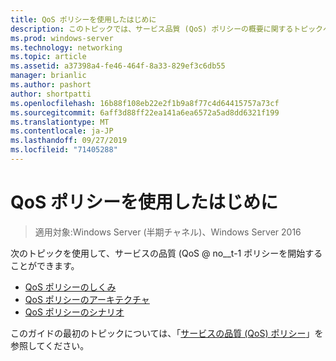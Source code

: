 ```yaml
---
title: QoS ポリシーを使用したはじめに
description: このトピックでは、サービス品質 (QoS) ポリシーの概要に関するトピックへのリンクを提供します。これにより、グループポリシーを使用して、Windows Server 2016 の特定のアプリケーションとサービスのネットワークトラフィック帯域幅を優先することができます。
ms.prod: windows-server
ms.technology: networking
ms.topic: article
ms.assetid: a37398a4-fe46-464f-8a33-829ef3c6db55
manager: brianlic
ms.author: pashort
author: shortpatti
ms.openlocfilehash: 16b88f108eb22e2f1b9a8f77c4d64415757a73cf
ms.sourcegitcommit: 6aff3d88ff22ea141a6ea6572a5ad8dd6321f199
ms.translationtype: MT
ms.contentlocale: ja-JP
ms.lasthandoff: 09/27/2019
ms.locfileid: "71405288"
---
```

# <a name="getting-started-with-qos-policy"></a>QoS ポリシーを使用したはじめに

>適用対象:Windows Server (半期チャネル)、Windows Server 2016

次のトピックを使用して、サービスの品質 \(QoS @ no__t-1 ポリシーを開始することができます。

- [QoS ポリシーのしくみ](qos-policy-works.md)
- [QoS ポリシーのアーキテクチャ](qos-policy-architecture.md)
- [QoS ポリシーのシナリオ](qos-policy-scenarios.md)


このガイドの最初のトピックについては、「[サービスの品質 (QoS) ポリシー](qos-policy-top.md)」を参照してください。
